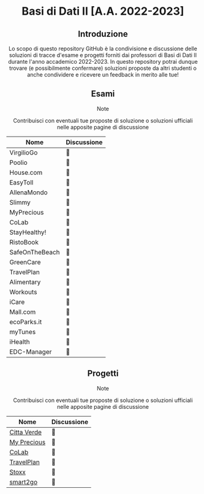 <p align="center">
  <h1 align="center">Basi di Dati II [A.A. 2022-2023]</h1>
</p>
<div align="center">

## Introduzione
Lo scopo di questo repository GitHub è la condivisione e discussione delle soluzioni di tracce d'esame e progetti forniti dai professori di Basi di Dati II durante l'anno accademico 2022-2023. In questo repository potrai dunque trovare (e possibilmente confermare) soluzioni proposte da altri studenti o anche condividere e ricevere un feedback in merito alle tue!

## Esami
> [!NOTE]
> Contribuisci con eventuali tue proposte di soluzione o soluzioni ufficiali nelle apposite pagine di discussione

| Nome | Discussione |
|------|-------|
| VirgilioGo | :red_circle: |
| Poolio | :red_circle: |
| House.com | :red_circle: |
| EasyToll | :red_circle: |
| AllenaMondo | :red_circle: |
| Slimmy | :red_circle: |
| MyPrecious | :red_circle: |
| CoLab | :red_circle: |
| StayHealthy! | :red_circle: |
| RistoBook | :red_circle: |
| SafeOnTheBeach | :red_circle: |
| GreenCare | :red_circle: |
| TravelPlan | :red_circle: |
| Alimentary | :red_circle: |
| Workouts | :red_circle: |
| iCare | :red_circle: |
| Mall.com | :red_circle: |
| ecoParks.it | :red_circle: |
| myTunes | :red_circle: |
| iHealth | :red_circle: |
| EDC-Manager | :red_circle: |

## Progetti
> [!NOTE]
> Contribuisci con eventuali tue proposte di soluzione o soluzioni ufficiali nelle apposite pagine di discussione

| Nome | Discussione |
|------|-------|
| [Citta Verde](http://tmancini.di.uniroma1.it/index.php?page=teaching.bd2.materiale&folder=/Progetti/P.20220701%20-%20Citt%C3%A0%20Verde) | :red_circle: |
| [My Precious](http://tmancini.di.uniroma1.it/index.php?page=teaching.bd2.materiale&folder=/Progetti/P.20220909%20-%20My%20Precious) | :red_circle: |
| [CoLab](http://tmancini.di.uniroma1.it/index.php?page=teaching.bd2.materiale&folder=/Progetti/P.20220610%20-%20CoLab) | :red_circle: |
| [TravelPlan](http://tmancini.di.uniroma1.it/index.php?page=teaching.bd2.materiale&folder=/Progetti/P.20220608%20-%20TravelPlan) | :red_circle: |
| [Stoxx](http://tmancini.di.uniroma1.it/index.php?page=teaching.bd2.materiale&folder=/Progetti/P.20160519%20-%20Stoxx) | :red_circle: |
| [smart2go](http://tmancini.di.uniroma1.it/index.php?page=teaching.bd2.materiale&folder=/Progetti/P.20170606%20-%20smart2go) | :red_circle: |
